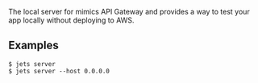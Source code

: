 The local server for mimics API Gateway and provides a way to test your app locally without deploying to AWS.

## Examples

    $ jets server
    $ jets server --host 0.0.0.0
